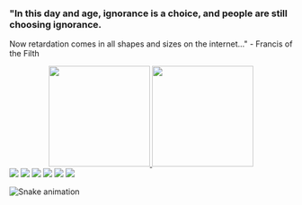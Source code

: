 ### "In this day and age, ignorance is a choice, and people are still choosing ignorance.
Now retardation comes in all shapes and sizes on the internet..." - Francis of the Filth
    

<div align="center">
  <a href="https://github.com/CancelOnly">
  <img height="180em" src="https://github-readme-stats.vercel.app/api?username=CancelOnly&show_icons=true&theme=dracula&include_all_commits=true&count_private=true"/>
  <img height="180em" src="https://github-readme-stats.vercel.app/api/top-langs/?username=CancelOnly&layout=compact&langs_count=7&theme=dracula"/>
</div>
<div> 
  <a href="https://www.youtube.com/channel/UC_ZTppqDdVklLFkKYtEkBzw" target="_blank"><img src="https://img.shields.io/badge/YouTube-FF0000?style=for-the-badge&logo=youtube&logoColor=white" target="_blank"></a>
   <a href="" target="_blank"><img src="https://img.shields.io/badge/-Instagram-%23E4405F?style=for-the-badge&logo=instagram&logoColor=white" target="_blank"></a>
 	<a href="" target="_blank"><img src="https://img.shields.io/badge/Twitch-9146FF?style=for-the-badge&logo=twitch&logoColor=white" target="_blank"></a>
 <a href="" target="_blank"><img src="https://img.shields.io/badge/Discord-7289DA?style=for-the-badge&logo=discord&logoColor=white" target="_blank"></a> 
  <a href = ""><img src="https://img.shields.io/badge/-Gmail-%23333?style=for-the-badge&logo=gmail&logoColor=white" target="_blank"></a>
  <a href="" target="_blank"><img src="https://img.shields.io/badge/-LinkedIn-%230077B5?style=for-the-badge&logo=linkedin&logoColor=white" target="_blank"></a> 

  ![Snake animation](https://github.com/CancelOnly/CancelOnly/blob/output/github-contribution-grid-snake.svg)
 
</div>
